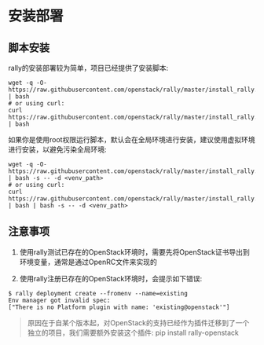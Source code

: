 # 安装部署

## 脚本安装

rally的安装部署较为简单，项目已经提供了安装脚本:
```
wget -q -O- https://raw.githubusercontent.com/openstack/rally/master/install_rally.sh | bash
# or using curl:
curl https://raw.githubusercontent.com/openstack/rally/master/install_rally.sh | bash
```

如果你是使用root权限运行脚本，默认会在全局环境进行安装，建议使用虚拟环境进行安装，以避免污染全局环境:
```
wget -q -O- https://raw.githubusercontent.com/openstack/rally/master/install_rally.sh | bash -s -- -d <venv_path>
# or using curl:
curl https://raw.githubusercontent.com/openstack/rally/master/install_rally.sh | bash | bash -s -- -d <venv_path>
```

## 注意事项

1. 使用rally测试已存在的OpenStack环境时，需要先将OpenStack证书导出到环境变量，通常是通过OpenRC文件来实现的

2. 使用rally注册已存在的OpenStack环境时，会提示如下错误:
```
$ rally deployment create --fromenv --name=existing
Env manager got invalid spec: 
["There is no Platform plugin with name: 'existing@openstack'"]

```

> 原因在于自某个版本起，对OpenStack的支持已经作为插件迁移到了一个独立的项目，我们需要额外安装这个插件:
    pip install rally-openstack
